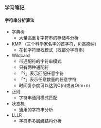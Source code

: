### 学习笔记
#### 字符串分析算法
+ 字典树
  - 大量高重复字符串的存储与分析
+ KMP （三个科学家名字的首字符，K:高德纳）
    - 在长字符里找模式（找部分字符串）
+ Wildcard
    - 带通配符的字符串模式
    - 只有两种通配符
    - 「?」表示匹配任意字符
    - 「*」表示任意数量的任意字符
    - 时间复杂度可以达到O(n)或者O(m+n)
+ 正则
    - 字符串通用模式匹配
+ 状态机
    - 通用的字符串分析
+ LLLR
    - 字符串多层级结构分析
